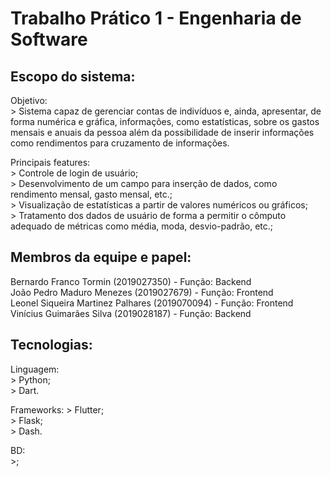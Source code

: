 # Trabalho Prático 1 - Engenharia de Software

## Escopo do sistema:

  Objetivo:<br>
    > Sistema capaz de gerenciar contas de indivíduos e, ainda, apresentar, de forma numérica e gráfica, informações, como estatísticas, sobre os gastos mensais e anuais da pessoa além da possibilidade de inserir informações como rendimentos para cruzamento de informações.<br>
  
  Principais features:<br>
    > Controle de login de usuário;<br>
    > Desenvolvimento de um campo para inserção de dados, como rendimento mensal, gasto mensal, etc.;<br>
    > Visualização de estatísticas a partir de valores numéricos ou gráficos;<br>
    > Tratamento dos dados de usuário de forma a permitir o cômputo adequado de métricas como média, moda, desvio-padrão, etc.;<br>
    

## Membros da equipe e papel:

  Bernardo Franco Tormin (2019027350) - Função: Backend<br>
  João Pedro Maduro Menezes (2019027679) - Função: Frontend<br>
  Leonel Siqueira Martinez Palhares (2019070094) - Função: Frontend<br>
  Vinícius Guimarães Silva (2019028187) - Função: Backend<br>

## Tecnologias:

  Linguagem:<br>
    > Python;<br>
    > Dart.<br>

  Frameworks:
    > Flutter;<br>
    > Flask;<br>
    > Dash.<br>

  BD:<br>
    >;<br>
